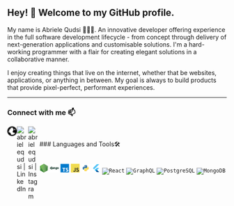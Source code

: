 ## Hey! 👋 Welcome to my GitHub profile. 

My name is Abriele Qudsi 👨🏻‍💻. An innovative developer offering experience in the full software development lifecycle - from concept through delivery of next-generation applications and customisable solutions. I'm a hard-working programmer with a flair for creating elegant solutions in a collaborative manner.

I enjoy creating things that live on the internet, whether that be websites, applications, or anything in between. My goal is always to build products that provide pixel-perfect, performant experiences.
***

  <div >

### Connect with me  📫
 

<p style="margin-right:4px"> 
 
<a href="https://www.abrielequdsi.com" target="_blank">
<img align="left"  alt="abrielequdsi.com" width="22px" src="https://raw.githubusercontent.com/iconic/open-iconic/master/svg/globe.svg" /> 
</a> &nbsp; &nbsp;
 
<a href="https://www.linkedin.com/in/abriele-qudsi" target="_blank">
<img align="left" style="margin-right:4px" alt="abrielequdsi | LinkedIn" width="22px" src="https://raw.githubusercontent.com/rahuldkjain/github-profile-readme-generator/master/src/images/icons/Social/linked-in-alt.svg" /> 
</a> &nbsp; &nbsp;
 
<a  href="https://www.instagram.com/abrielequdsi"  target="_blank">
<img align="left" style="margin-right:4px" alt="abrielequdsi | Instagram" width="22px" src="https://raw.githubusercontent.com/rahuldkjain/github-profile-readme-generator/master/src/images/icons/Social/instagram.svg"/>    
</a> &nbsp; 
 
</p> 
 
  </div>

  <div >
  </div>
 
  <div >
### Languages and Tools🛠️
 
<code> <img height="20" alt="Node" src="https://raw.githubusercontent.com/github/explore/80688e429a7d4ef2fca1e82350fe8e3517d3494d/topics/nodejs/nodejs.png"></code>
 <code><img height="20" alt="Django"  src="https://raw.githubusercontent.com/github/explore/80688e429a7d4ef2fca1e82350fe8e3517d3494d/topics/django/django.png"></code>
 <code><img height="20" alt="Typescript" src="https://raw.githubusercontent.com/devicons/devicon/master/icons/typescript/typescript-original.svg"></code>
 <code><img height="20" alt="Javascript" src="https://raw.githubusercontent.com/github/explore/80688e429a7d4ef2fca1e82350fe8e3517d3494d/topics/javascript/javascript.png"></code>
   <code><img height="20" alt="Python" src="https://raw.githubusercontent.com/github/explore/80688e429a7d4ef2fca1e82350fe8e3517d3494d/topics/python/python.png"></code>
<code><img height="20" alt="Flutter" src="https://raw.githubusercontent.com/github/explore/80688e429a7d4ef2fca1e82350fe8e3517d3494d/topics/flutter/flutter.png"></code>
<code><img height="20" alt="React" src="https://cdn.iconscout.com/icon/free/png-256/react-1-282599.png"></code>
<code><img height="20" alt="GraphQL" src="https://upload.wikimedia.org/wikipedia/commons/thumb/1/17/GraphQL_Logo.svg/2048px-GraphQL_Logo.svg.png"></code>
<code><img height="20" alt="PostgreSQL" src="https://upload.wikimedia.org/wikipedia/commons/thumb/2/29/Postgresql_elephant.svg/1200px-Postgresql_elephant.svg.png"></code>
<code><img height="20" alt="MongoDB" src="https://harrylin349.github.io/Harry-Lin-Personal-Website/images/mongodb.png"></code>  

  </div>





